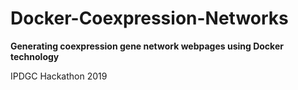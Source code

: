 # Docker-Coexpression-Networks
**Generating coexpression gene network webpages using Docker technology**

IPDGC Hackathon 2019
